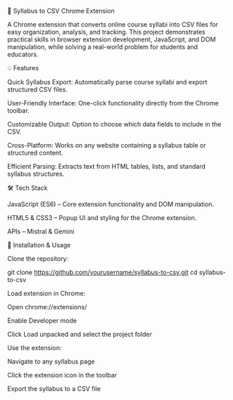 📝 Syllabus to CSV Chrome Extension

A Chrome extension that converts online course syllabi into CSV files for easy organization, analysis, and tracking. This project demonstrates practical skills in browser extension development, JavaScript, and DOM manipulation, while solving a real-world problem for students and educators.

💡 Features

Quick Syllabus Export: Automatically parse course syllabi and export structured CSV files.

User-Friendly Interface: One-click functionality directly from the Chrome toolbar.

Customizable Output: Option to choose which data fields to include in the CSV.

Cross-Platform: Works on any website containing a syllabus table or structured content.

Efficient Parsing: Extracts text from HTML tables, lists, and standard syllabus structures.

🛠️ Tech Stack

JavaScript (ES6) – Core extension functionality and DOM manipulation.

HTML5 & CSS3 – Popup UI and styling for the Chrome extension.

APIs – Mistral & Gemini 

🚀 Installation & Usage

Clone the repository:

git clone https://github.com/yourusername/syllabus-to-csv.git
cd syllabus-to-csv


Load extension in Chrome:

Open chrome://extensions/

Enable Developer mode

Click Load unpacked and select the project folder

Use the extension:

Navigate to any syllabus page

Click the extension icon in the toolbar

Export the syllabus to a CSV file

